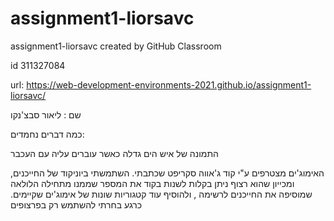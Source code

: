 # assignment1-liorsavc
assignment1-liorsavc created by GitHub Classroom


id 311327084


url: https://web-development-environments-2021.github.io/assignment1-liorsavc/

שם : ליאור סבצ'נקו

כמה דברים נחמדים:


התמונה של איש הים גדלה כאשר עוברים עליה עם העכבר


האימוג'ים מצטרפים ע"י קוד ג'אווה סקריפט שכתבתי. השתמשתי ביוניקוד של החייכנים, ומכייון שהוא רצוף ניתן בקלות לשנות בקוד את המספר שממנו מתחילה הלולאה שמוסיפה את החייכנים לרשימה , ולהוסיף עוד קטגוריות שונות של אימוג'ים שקיימים. כרגע בחרתי להשתמש רק בפרצופים
